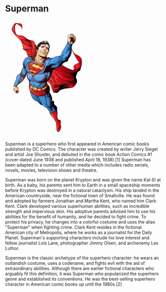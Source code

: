 # Superman
![TEST](..\static\images\superman.png)

 Superman is a superhero who first appeared in American comic books published by DC Comics. The character was created by writer Jerry Siegel and artist Joe Shuster, and debuted in the comic book Action Comics #1 (cover-dated June 1938 and published April 18, 1938).[1] Superman has been adapted to a number of other media which includes radio serials, novels, movies, television shows and theatre.

 Superman was born on the planet Krypton and was given the name Kal-El at birth. As a baby, his parents sent him to Earth in a small spaceship moments before Krypton was destroyed in a natural cataclysm. His ship landed in the American countryside, near the fictional town of Smallville. He was found and adopted by farmers Jonathan and Martha Kent, who named him Clark Kent. Clark developed various superhuman abilities, such as incredible strength and impervious skin. His adoptive parents advised him to use his abilities for the benefit of humanity, and he decided to fight crime. To protect his privacy, he changes into a colorful costume and uses the alias "Superman" when fighting crime. Clark Kent resides in the fictional American city of Metropolis, where he works as a journalist for the Daily Planet. Superman's supporting characters include his love interest and fellow journalist Lois Lane, photographer Jimmy Olsen, and archenemy Lex Luthor.

 Superman is the classic archetype of the superhero character: he wears an outlandish costume, uses a codename, and fights evil with the aid of extraordinary abilities. Although there are earlier fictional characters who arguably fit this definition, it was Superman who popularized the superhero genre and established its conventions. He was the best-selling superhero character in American comic books up until the 1980s.[2]
